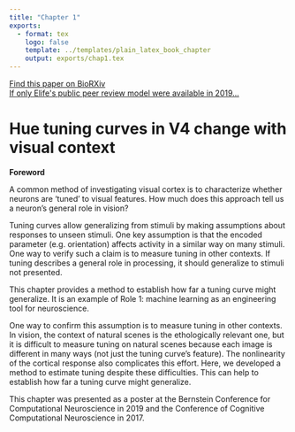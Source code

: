```yaml
---
title: "Chapter 1"
exports:
  - format: tex
    logo: false
    template: ../templates/plain_latex_book_chapter
    output: exports/chap1.tex
---
```

<a href="https://www.biorxiv.org/content/10.1101/780478.abstract" class="prominent-link">
  <div class="prominent-link-title">Find this paper on BioRXiv</div>
  <div class="prominent-link-description">If only Elife's public peer review model were available in 2019...</div>
</a>

# Hue tuning curves in V4 change with visual context

__Foreword__

A common method of investigating visual cortex is to characterize whether neurons are ‘tuned’ to visual features. How much does this approach tell us a neuron’s general role in vision? 


Tuning curves allow generalizing from stimuli by making assumptions about responses to unseen stimuli. One key assumption is that the encoded parameter (e.g. orientation) affects activity in a similar way on many stimuli. One way to verify such a claim is to measure tuning in other contexts. If tuning describes a general role in processing, it should generalize to stimuli not presented. 

This chapter provides a method to establish how far a tuning curve might generalize. It is an example of Role 1: machine learning as an engineering tool for neuroscience.

One way to confirm this assumption is to measure tuning in other contexts. In vision, the context of natural scenes is the ethologically relevant one, but it is difficult to measure tuning on natural scenes because each image is different in many ways (not just the tuning curve’s feature). The nonlinearity of the cortical response also complicates this effort. Here, we developed a method to estimate tuning despite these difficulties. This can help to establish how far a tuning curve might generalize. 

This chapter was presented as a poster at the Bernstein Conference for Computational Neuroscience in 2019 and the Conference of Cognitive Computational Neuroscience in 2017. 
